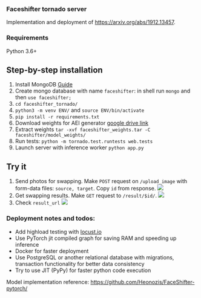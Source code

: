 ### Faceshifter tornado server
Implementation and deployment of https://arxiv.org/abs/1912.13457.

### Requirements
Python 3.6+

## Step-by-step installation
1. Install MongoDB [Guide](https://docs.mongodb.com/manual/tutorial/install-mongodb-on-ubuntu/)
2. Create mongo database with name `faceshifter`: in shell run `mongo` and then `use faceshifter;`
2. `cd faceshifter_tornado/`
3. `python3 -m venv ENV/` and `source ENV/bin/activate`
4. `pip install -r requirements.txt`
5. Download weights for AEI generator [google drive link](https://drive.google.com/file/d/1z1htsPJi-hfTcD8akOO3xJNFy9jYccGc/view?usp=sharing)
6. Extract weights  `tar -xvf faceshifter_weights.tar -C faceshifter/model_weights/`
7. Run tests: `python -m tornado.test.runtests web.tests`
8. Launch server with inference worker `python app.py`

## Try it
1. Send photos for swapping. Make `POST` request on `/upload_image` with form-data files: `source, target`. Copy `id` from response.
![](https://freeimage.host/i/21bnX2)
2. Get swapping results. Make `GET` request to `/result/$id/`. 
![](https://freeimage.host/i/21bCzl)
3. Check `result_url`
![](https://freeimage.host/i/21bosS)

### Deployment notes and todos:
- Add highload testing with [locust.io](https://locust.io/)
- Use PyTorch jit compiled graph for saving RAM and speeding up inference
- Docker for faster deployment
- Use PostgreSQL or another relational database with migrations, transaction functionality for better data consistency
- Try to use JIT (PyPy) for faster python code execution


Model implementation reference: https://github.com/Heonozis/FaceShifter-pytorch/

